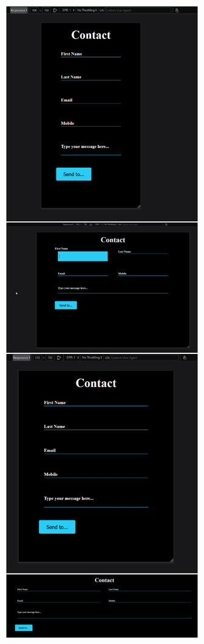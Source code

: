 
<img src= "/img/Mobile.PNG" width=550px height750px>
<img src= "/img/desktop-transition.PNG" height750px>
<img src= "/img/tablet.PNG" width=550px height750px>
<img src= "/img/desktop.PNG" width=550px height750px>
